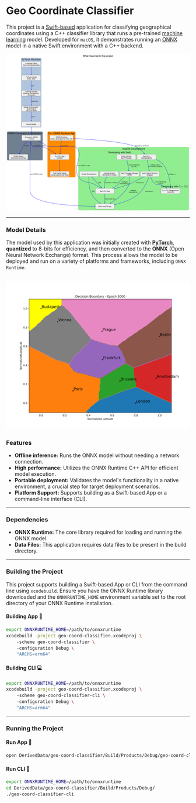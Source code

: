 # Geo Coordinate Classifier

This project is a [Swift-based](https://en.wikipedia.org/wiki/Swift_(programming_language)) application for classifying geographical coordinates using a C++ classifier library that runs a pre-trained [machine learning](https://en.wikipedia.org/wiki/Neural_network_(machine_learning)) model. 
Developed for ``macOS``, it demonstrates running an [ONNX](https://en.wikipedia.org/wiki/Open_Neural_Network_Exchange) model in a native Swift environment with a C++ backend.

![](data/classify-city-gc2.svg)

-----

### Model Details

The model used by this application was initially created with [**PyTorch**](https://en.wikipedia.org/wiki/PyTorch), **quantized** to 8-bits for efficiency, and then converted to the **ONNX** (Open Neural Network Exchange) format. This process allows the model to be deployed and run on a variety of platforms and frameworks, including ``ONNX Runtime``.

![](data/classify-city-gc.svg)
-----

### Features

  * **Offline inference:** Runs the ONNX model without needing a network connection.
  * **High performance:** Utilizes the ONNX Runtime C++ API for efficient model execution.
  * **Portable deployment:** Validates the model's functionality in a native environment, a crucial step for target deployment scenarios.
  * **Platform Support:** Supports building as a Swift-based App or a command-line interface (CLI).

-----

### Dependencies

  * **ONNX Runtime:** The core library required for loading and running the ONNX model.
  * **Data Files:** This application requires data files to be present in the build directory.

-----

### Building the Project

This project supports building a Swift-based App or CLI from the command line using `xcodebuild`. Ensure you have the ONNX Runtime library downloaded and the `ONNXRUNTIME_HOME` environment variable set to the root directory of your ONNX Runtime installation.

#### Building App 📲

```bash
export ONNXRUNTIME_HOME=/path/to/onnxruntime
xcodebuild -project geo-coord-classifier.xcodeproj \
    -scheme geo-coord-classifier \
    -configuration Debug \
    "ARCHS=arm64"
```

#### Building CLI 💻

```bash
export ONNXRUNTIME_HOME=/path/to/onnxruntime
xcodebuild -project geo-coord-classifier.xcodeproj \
    -scheme geo-coord-classifier-cli \
    -configuration Debug \
    "ARCHS=arm64"
```

-----

### Running the Project

#### Run App 🚀

```bash
open DerivedData/geo-coord-classifier/Build/Products/Debug/geo-coord-classifier.app
```

#### Run CLI 🏃

```bash
export ONNXRUNTIME_HOME=/path/to/onnxruntime
cd DerivedData/geo-coord-classifier/Build/Products/Debug/
./geo-coord-classifier-cli
```
